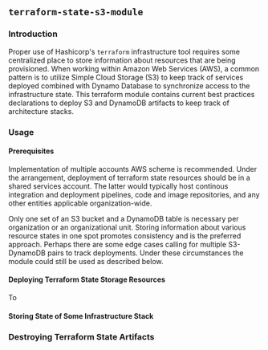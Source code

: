 ## `terraform-state-s3-module`

### Introduction

Proper use of Hashicorp's `terraform` infrastructure tool requires some
centralized place to store information about resources that are being
provisioned.  When working within Amazon Web Services (AWS), a common pattern is
to utilize Simple Cloud Storage (S3) to keep track of services deployed combined
with Dynamo Database to synchronize access to the infrastructure state.  This
terraform module contains current best practices declarations to deploy S3 and
DynamoDB artifacts to keep track of architecture stacks.

### Usage

#### Prerequisites

Implementation of multiple accounts AWS scheme is recommended.  Under the
arrangement, deployment of terraform state resources should be in a shared
services account.  The latter would typically host continous integration and
deployment pipelines, code and image repositories, and any other entities
applicable organization-wide.

Only one set of an S3 bucket and a DynamoDB table is necessary per organization
or an organizational unit.  Storing information about various resource states in
one spot promotes consistency and is the preferred approach.  Perhaps there are
some edge cases calling for multiple S3-DynamoDB pairs to track deployments.
Under these circumstances the module could still be used as described below.

#### Deploying Terraform State Storage Resources

To 

#### Storing State of Some Infrastructure Stack

### Destroying Terraform State Artifacts
